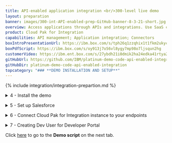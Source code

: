 ```yaml
---
title: API-enabled application integration <br/>300-level live demo
layout: preparation
banner: images/300-int-API-enabled-prep-GitHub-banner-8-3-21-short.jpg
overview: Access applications through APIs and integrations. Use SaaS connectivity to Salesforce to create a self-service car repair API giving customers real-time estimates and integrating directly with record systems. The demo shows easy API creation with no-code App Connect Designer, rate limiting plans, security policies and self-service API consumption using the API Connect portal.
product: Cloud Pak for Integration
capabilities: API management; Application integration; Connectors
boxIntroPresentationUrl: https://ibm.box.com/s/tph26q1zzqhix1t1fkm2ukyc9eqgwdbg
boxPdfScript: https://ibm.box.com/s/oy913j7o56vl8ygy7mp98o7ljsqun2hg
customerVideo: https://ibm.ent.box.com/s/27ybdh21i0dmik2ha24edka41rtya2x8
gitHubUrl: https://github.com/IBM/platinum-demo-code-api-enabled-integration.git
gitHubDir: platinum-demo-code-api-enabled-integration
topcategory: "### **DEMO INSTALLATION AND SETUP**"
---
```


{% include integration/integration-prepartion.md %}

<span id="installDemo"></span>

<details markdown="1">

<summary>4 - Install the demo</summary>

1. The script to install the demo components requires a utility called jq. If you don't have it, follow the installation steps described in this <a href="https://jqlang.github.io/jq/download/" target="_blank" rel="noreferrer">page</a>, based on your operating system. <br/>

2. Install API Connect and App Connect by running the `deploy.sh` command:<br/>

   ```
   ./deploy.sh
   ```

This script may take 30-45 minutes to complete.

**[Go to top](#top)**

</details>

<span id="prereq"></span>

<details markdown="1">

<summary>5 - Set up Salesforce</summary>

You need a Salesforce developer account to use for testing. If you already have a Salesforce developer account, you can use that (start at step 2 below). If not, you can sign up for a free developer account by following step 1 below.

1. Go to <a href="https://developer.salesforce.com/signup" target="_blank" rel="noreferrer">Salesforce Developers</a>. Follow the prompts on the Saleforce pages to get your free developer account.<br/>

2. As soon as you have your account, go back to the <a href="https://login.salesforce.com/" target="_blank" rel="noreferrer">Salesforce log in page</a> and log in to your dev admin account.<br/><img src="images/Prep3.5.png" width="800" /><br/>

3. Click the **profile** icon (1) and save your Salesforce Login URL (2).<br/><img src="images/Prep3.6.png" width="800" /><br/>

4. In the same user profile menu, and select **Settings**.<br/><img src="images/Prep3.7.png" width="800" /><br/>

5. Click **Reset My Security Token** in the **My Personal Information** (1) menu. Then, click **Reset Security Token** (2). A newly-generated security token will be emailed to you.<br/><img src="images/Prep3.8.png" width="800" /><br/>

6. Next, you will create an application representing App Connect Enterprise, and then retrieve the Consumer Key and Consumer Secret. Click the **cogwheel** icon (1) and then select **Setup** (2).<br/><img src="images/Prep3.9.png" width="800" /><br/>

7. In the navigator on the left-hand side, scroll to **PLATFORM TOOLS**, expand **Apps** (1), and click **App Manager** (2).<br/><img src="images/prep-image3.7.png" width="800" /><br/>

8. Click **New Connected App**.<br/><img src="images/prep-image3.8.png" width="800" /><br/>

9. Enter **App Connect** (1) as the **Connect App Name** and your email as the **Contact Email** (2). Select **Enable OAuth Settings** (3).<br/><img src="images/prep-image3.9.png" width="800" /><br/>

10. Select **Enable for Device Flow** (1). Now select **Manage user data via APIs (api)** (2) as the **Selected OAuth Scopes**. Click **Add** (3)<br/><img src="images/prep-image3.10.png" width="800" /><br/>

11. Click **Save**.<br/><img src="images/prep-image3.11.png" width="800" /><br/>

12. It will take approximately 10 minutes for the new connected app to register in Salesforce. Once it does, you should see **Manage Consumer Details** displayed. Click **Manage Consumer Details,** following any authentication directions.<br/><img src="images/Prep3.15.png" width="800" /><br/>

13. Save the **Consumer Key** and **Consumer Secret.**<br/><img src="images/salesforce-key-secret.png" width="800" /><br/>

14. In the search box at the top of the screen, enter **OAuth** (1), and then select **OAuth and OpenID Connect Settings** (2).<br/><img src="images/oauth-and-open-id.png" width="800" /><br/>

15. Ensure that **OAuth User-Agent Flows** and **OAuth Username-Password Flows** are enabled. <br/><img src="images/oauth-user-agent-flows.png" width="800" /><br/>

Your Salesforce developer account is ready.

**[Go to top](#top)**

</details>

<span id="connectEndpoints"></span>

<details markdown="1">

<summary>6 - Connect Cloud Pak for Integration instance to your endpoints</summary>

Let’s configure our services endpoints in Cloud Pak for Integration.

1. Return the connectivity instructions from section 2.2, navigate to the **Cloud Pak Console** (1) tab and use the credentials (2) access the Platform Navigator.<br/><img src="images/prep-image209.png" width="800" /><br/><br/><img src="images/prep-image210.png" width="800" /><inline-notification text="If you are using Chrome, you may see a certificate error when accessing the page. To bypass this, type <strong>thisisunsafe</strong> and press return."></inline-notification>

2. Click **ace-designer-demo** in the **Integrations** section.
<br/><br/><img src="images/Prep4.2.png" width="800" /><br/>

3. Click the **Catalog** icon.<br/><img src="images/Prep4.3.png" width="800" /><br/>

4. This is the list of the available connectors.<br/><img src="images/Prep4.4.png" width="800" /><br/>

   Now configure the Salesforce connector.<br/><br/>

5. Search for **salesforce** (1) and click **Connect** (2).<br/><img src="images/Prep4.5.png" width="800" /><br/>

6. Enter your Salesforce **Login URL**.<inline-notification text="You must enter <strong>‘https://’</strong> in front of the Saleforce Login URL you saved earlier. The connection will not work if you just copy/paste the URL."></inline-notification><img src="images/Prep4.6.png" width="800" />

7. Input your Salesforce **Username** (1). Fill in the connector's **Password** field (2) by concatenating your Salesforce **Password** and the **Security token** received via email.<br/><br/>For example, if your Salesforce password is ‘myGreatPassword’ and your Salesforce security token is ‘2325jsdhew4312hs534dh’ then enter ‘myGreatPassword2325jsdhew4312hs534dh’ in the **Password** field.<br/><img src="images/Prep4.7.png" width="800" /><br/><br/>

8. Input Salesforce’s **Consumer Key** as **Client ID** (1) and **Secret** as **Client Secret** (2), respectively, in the connector account UI. Click **Connect** (3).<br/><img src="images/Prep4.8.png" width="800" /><br/>

9. Click on the **menu** icon (1) and select **Rename Account** (2).<br/><img src="images/Prep4.9.png" width="800" /><br/>

10. Enter **App Connect Trial** (1) as **Account name** and click **Rename Account** (2).<br/><img src="images/Prep4.10.png" width="800" /><br/>

Your environment is ready to demo.

<br/>

**[Go to top](#top)**

</details>

<span id="CreateUser"></span>

<details markdown="1">

<summary>7 - Creating Dev User for Developer Portal</summary>

Now create a user in the Developer Portal.

1. Click **Design APIs**.<br/><img src="images/prep-image501.png" width="800" /><br/>

2. Click *ademo* API management. <br/><img src="images/prep-image502.png" width="800" /><br/>

3. If a login screen is presented, select **Common Services User Registry** <br/><img src="images/prep-image212.png" width="800" /><br/>

4. Click **Manage catalogs** (2).<br/><img src="images/prep-image213.png" width="800" /><br/>

5. Open **Sandbox**.<br/><img src="images/prep-image214.png" width="800" /><br/>

6. Select the **Consumers** (1) tab, click **Add** (2) and select **Create organization** (3).<br/><img src="images/prep-image215.png" width="800" /><br/>

7. Fill in **IBM** as the title.<br/><img src="images/prep-image216.png" width="800" /><br/>

8. Scroll down to the Owner section, set the type of user to **New user** (1), fill in the following details and click **Create**.

    | FIELD | VALUE |
    | ------ | ------- |
    | **Username:** | devuser |
    | **Email:** | devuser@ibmapiconnect.com |
    | **First name:** | Dev |
    | **Last name:** | User |
    | **Password:** | AP1Connect! | 
    
    <img src="images/prep-image217.png" width="800" />

9. A new consumer organization is created.
<br/><img src="images/prep-image218.png" width="800" /><br/>

Congratulations! Your portal developer user has been created and you are ready for the demo.

<br/>

**[Go to top](#top)**

</details>

Click [here](/300-integration-api-enabled-application-integration/demo-script) to go to the **Demo script** on the next tab.